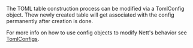 The TOML table construction process can be modified via a TomlConfig 
object. Thew newly created table will get associated with the config
permanently after creation is done. 

For more info on how to use config objects to modify Nett's behavior
see [TomlConfigs](xref:uid-tomlconfig).